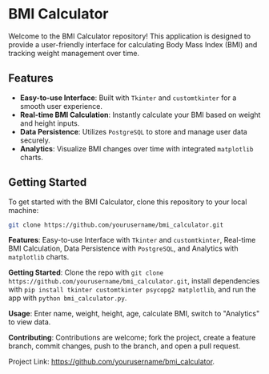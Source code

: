 # BMI Calculator

Welcome to the BMI Calculator repository! This application is designed to provide a user-friendly interface for calculating Body Mass Index (BMI) and tracking weight management over time.

## Features

- **Easy-to-use Interface**: Built with `Tkinter` and `customtkinter` for a smooth user experience.
- **Real-time BMI Calculation**: Instantly calculate your BMI based on weight and height inputs.
- **Data Persistence**: Utilizes `PostgreSQL` to store and manage user data securely.
- **Analytics**: Visualize BMI changes over time with integrated `matplotlib` charts.

## Getting Started

To get started with the BMI Calculator, clone this repository to your local machine:

```bash
git clone https://github.com/yourusername/bmi_calculator.git
```
**Features**:
Easy-to-use Interface with `Tkinter` and `customtkinter`,
Real-time BMI Calculation,
Data Persistence with `PostgreSQL`,
and Analytics with `matplotlib` charts.

 **Getting Started**: 
 Clone the repo with `git clone https://github.com/yourusername/bmi_calculator.git`, 
 install dependencies with `pip install tkinter customtkinter psycopg2 matplotlib`, 
 and run the app with `python bmi_calculator.py`. 
 
 **Usage**: 
 Enter name, weight, height, age, calculate BMI, switch to "Analytics" to view data. 
 
 **Contributing**: Contributions are welcome; fork the project, create a feature branch, commit changes, push to the branch, and open a pull request. 
 
 Project Link: https://github.com/yourusername/bmi_calculator.
